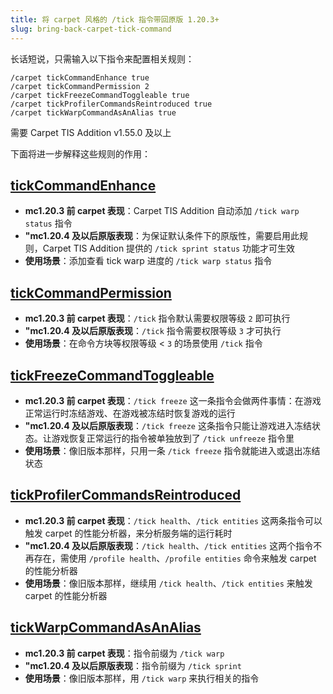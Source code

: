 ```yaml
---
title: 将 carpet 风格的 /tick 指令带回原版 1.20.3+
slug: bring-back-carpet-tick-command
---
```


长话短说，只需输入以下指令来配置相关规则：

```
/carpet tickCommandEnhance true
/carpet tickCommandPermission 2
/carpet tickFreezeCommandToggleable true
/carpet tickProfilerCommandsReintroduced true
/carpet tickWarpCommandAsAnAlias true
```

需要 Carpet TIS Addition v1.55.0 及以上

<!-- truncate -->

下面将进一步解释这些规则的作用：

## [tickCommandEnhance](../docs/rules#tick指令增强-tickcommandenhance)

- **mc1.20.3 前 carpet 表现**：Carpet TIS Addition 自动添加 `/tick warp status` 指令
- **"mc1.20.4 及以后原版表现**：为保证默认条件下的原版性，需要启用此规则，Carpet TIS Addition 提供的 `/tick sprint status` 功能才可生效
- **使用场景**：添加查看 tick warp 进度的 `/tick warp status` 指令

## [tickCommandPermission](../docs/rules#tick指令权限-tickcommandpermission)

- **mc1.20.3 前 carpet 表现**：`/tick` 指令默认需要权限等级 `2` 即可执行
- **"mc1.20.4 及以后原版表现**：`/tick` 指令需要权限等级 `3` 才可执行
- **使用场景**：在命令方块等权限等级 < `3` 的场景使用 `/tick` 指令

## [tickFreezeCommandToggleable](../docs/rules#切换式tickfreeze指令-tickfreezecommandtoggleable)

- **mc1.20.3 前 carpet 表现**：`/tick freeze` 这一条指令会做两件事情：在游戏正常运行时冻结游戏、在游戏被冻结时恢复游戏的运行
- **"mc1.20.4 及以后原版表现**：`/tick freeze` 这条指令只能让游戏进入冻结状态。让游戏恢复正常运行的指令被单独放到了 `/tick unfreeze` 指令里
- **使用场景**：像旧版本那样，只用一条 `/tick freeze` 指令就能进入或退出冻结状态

## [tickProfilerCommandsReintroduced](../docs/rules#tick性能分析指令重现-tickprofilercommandsreintroduced)

- **mc1.20.3 前 carpet 表现**：`/tick health`、`/tick entities` 这两条指令可以触发 carpet 的性能分析器，来分析服务端的运行耗时
- **"mc1.20.4 及以后原版表现**：`/tick health`、`/tick entities` 这两个指令不再存在，需使用 `/profile health`、`/profile entities` 命令来触发 carpet 的性能分析器
- **使用场景**：像旧版本那样，继续用 `/tick health`、`/tick entities` 来触发 carpet 的性能分析器

## [tickWarpCommandAsAnAlias](../docs/rules#tickwarp指令别名重现-tickwarpcommandasanalias)

- **mc1.20.3 前 carpet 表现**：指令前缀为 `/tick warp`
- **"mc1.20.4 及以后原版表现**：指令前缀为 `/tick sprint`
- **使用场景**：像旧版本那样，用 `/tick warp` 来执行相关的指令
